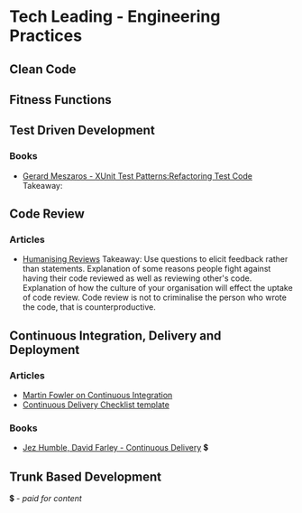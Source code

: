# Tech Leading - Engineering Practices

## Clean Code

## Fitness Functions

## Test Driven Development

### Books
- [Gerard Meszaros - XUnit Test Patterns:Refactoring Test Code](http://xunitpatterns.com/)
Takeaway:

## Code Review

### Articles
- [Humanising Reviews](https://www.processimpact.com/articles/humanizing_reviews.pdf)
Takeaway: Use questions to elicit feedback rather than statements. Explanation of some reasons people fight against having their code reviewed as well as reviewing other's code. Explanation of how the culture of your organisation will effect the uptake of code review. Code review is not to criminalise the person who wrote the code, that is counterproductive.

## Continuous Integration, Delivery and Deployment

### Articles
- [Martin Fowler on Continuous Integration](https://martinfowler.com/articles/continuousIntegration.html)
- [Continuous Delivery Checklist template](https://trello.com/b/Fdd876S8/continuous-delivery-checklist-template)

### Books
- [Jez Humble, David Farley - Continuous Delivery](https://www.amazon.com/Continuous-Delivery-Deployment-Automation-Addison-Wesley/dp/0321601912) 💲


## Trunk Based Development


<!--
### Articles

### Training Courses and Videos

### Books
!-->
💲 - *paid for content*